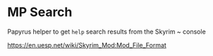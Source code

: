 # MP Search

Papyrus helper to get `help` search results from the Skyrim ~ console

https://en.uesp.net/wiki/Skyrim_Mod:Mod_File_Format